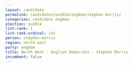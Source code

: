 ```yaml
---
layout: candidate
permalink: candidates/eu2014/engdem/stephen-morris/
categories: candidate engdem
election: eu2014
list-rank: 1
list-rank-ordinal: 1st
person: stephen-morris
region: north-west
party: engdem
title: North West - English Democrats - Stephen Morris
incumbent: false
---
```

